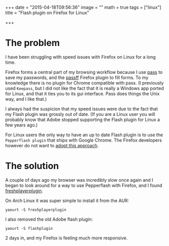 +++
date = "2015-04-18T09:56:36"
image = ""
math = true
tags = ["linux"]
title = "Flash plugin on Firefox for Linux"

+++

# The problem

I have been struggling with speed issues with Firefox on Linux for a long time.

Firefox forms a central part of my browsing workflow because I use [pass](http://www.passwordstore.org/) to save my passwords, and the [passff](https://github.com/jvenant/passff#readme) Firefox plugin to fill forms. To my knowledge there is no plugin for Chrome compatible with pass. (I previously used `Keepass`, but I did not like the fact that it is really a Windows app ported for Linux, and that it ties you to its gui interface. Pass does things the Unix way, and I like that.)

I always had the suspicion that my speed issues were due to the fact that my Flash plugin was grossly out of date. (If you are a Linux user you will probably know that Adobe stopped supporting the Flash plugin for Linux a few years ago.)

For Linux users the only way to have an up to date Flash plugin is to use the `Pepperflash plugin` that ships with Google Chrome. The Firefox developers however do not want to [adopt this approach](http://www.internetnews.com/blog/skerner/mozilla-doesnt-want-pepper-for-linux-flash.html).

# The solution

A couple of days ago my browser was incredibly slow once again and I began to look around for a way to use Pepperflash with Firefox, and I found [freshplayerplugin](https://github.com/i-rinat/freshplayerplugin).

On Arch Linux it was super simple to install it from the AUR:

    yaourt -S freshplayerplugin

I also removed the old Adobe flash plugin:

    yaourt -S flashplugin

2 days in, and my Firefox is feeling much more responsive.
